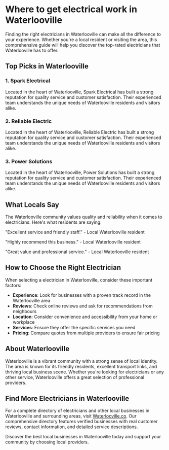 # Where to get electrical work in Waterlooville

Finding the right electricians in Waterlooville can make all the difference to your experience. Whether you're a local resident or visiting the area, this comprehensive guide will help you discover the top-rated electricians that Waterlooville has to offer.

## Top Picks in Waterlooville

### 1. Spark Electrical
Located in the heart of Waterlooville, Spark Electrical has built a strong reputation for quality service and customer satisfaction. Their experienced team understands the unique needs of Waterlooville residents and visitors alike.

### 2. Reliable Electric
Located in the heart of Waterlooville, Reliable Electric has built a strong reputation for quality service and customer satisfaction. Their experienced team understands the unique needs of Waterlooville residents and visitors alike.

### 3. Power Solutions
Located in the heart of Waterlooville, Power Solutions has built a strong reputation for quality service and customer satisfaction. Their experienced team understands the unique needs of Waterlooville residents and visitors alike.

## What Locals Say

The Waterlooville community values quality and reliability when it comes to electricians. Here's what residents are saying:

"Excellent service and friendly staff." - Local Waterlooville resident

"Highly recommend this business." - Local Waterlooville resident

"Great value and professional service." - Local Waterlooville resident

## How to Choose the Right Electrician

When selecting a electrician in Waterlooville, consider these important factors:

- **Experience**: Look for businesses with a proven track record in the Waterlooville area
- **Reviews**: Check online reviews and ask for recommendations from neighbours
- **Location**: Consider convenience and accessibility from your home or workplace
- **Services**: Ensure they offer the specific services you need
- **Pricing**: Compare quotes from multiple providers to ensure fair pricing

## About Waterlooville

Waterlooville is a vibrant community with a strong sense of local identity. The area is known for its friendly residents, excellent transport links, and thriving local business scene. Whether you're looking for electricians or any other service, Waterlooville offers a great selection of professional providers.

## Find More Electricians in Waterlooville

For a complete directory of electricians and other local businesses in Waterlooville and surrounding areas, visit [Waterlooville.co](https://waterlooville.co). Our comprehensive directory features verified businesses with real customer reviews, contact information, and detailed service descriptions.

Discover the best local businesses in Waterlooville today and support your community by choosing local providers.

